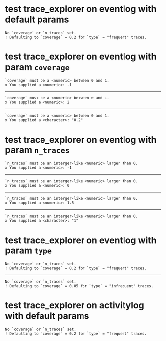 # test trace_explorer on eventlog with default params

    No `coverage` or `n_traces` set.
    ! Defaulting to `coverage` = 0.2 for `type` = "frequent" traces.

# test trace_explorer on eventlog with param `coverage`

    `coverage` must be a <numeric> between 0 and 1.
    x You supplied a <numeric>: -1

---

    `coverage` must be a <numeric> between 0 and 1.
    x You supplied a <numeric>: 2

---

    `coverage` must be a <numeric> between 0 and 1.
    x You supplied a <character>: "0.2"

# test trace_explorer on eventlog with param `n_traces`

    `n_traces` must be an interger-like <numeric> larger than 0.
    x You supplied a <numeric>: -1

---

    `n_traces` must be an interger-like <numeric> larger than 0.
    x You supplied a <numeric>: 0

---

    `n_traces` must be an interger-like <numeric> larger than 0.
    x You supplied a <numeric>: 1.5

---

    `n_traces` must be an interger-like <numeric> larger than 0.
    x You supplied a <character>: "1"

# test trace_explorer on eventlog with param `type`

    No `coverage` or `n_traces` set.
    ! Defaulting to `coverage` = 0.2 for `type` = "frequent" traces.

---

    No `coverage` or `n_traces` set.
    ! Defaulting to `coverage` = 0.05 for `type` = "infrequent" traces.

# test trace_explorer on activitylog with default params

    No `coverage` or `n_traces` set.
    ! Defaulting to `coverage` = 0.2 for `type` = "frequent" traces.

